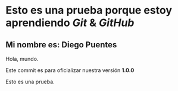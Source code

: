 # Esto es una prueba porque estoy aprendiendo _Git_ & _GitHub_
## Mi nombre es: Diego Puentes

Hola, mundo.

Este commit es para oficializar nuestra versión **1.0.0**

Esto es una prueba.